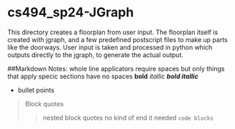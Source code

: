 # cs494_sp24-JGraph

This directory creates a floorplan from user input.
The floorplan itself is created with jgraph, and a few predefined postscript files to make up parts like the doorways. 
User input is taken and processed in python which outputs directly to the jgraph, to generate the actual output. 

##Markdown Notes:
whole line applicators require spaces but only things that apply specic sections have no spaces
**bold** 
*itallic*
***bold itallic***
- bullet points 
> Block quotes 
>> nested block quotes 
> no kind of end it needed
`code blocks`
